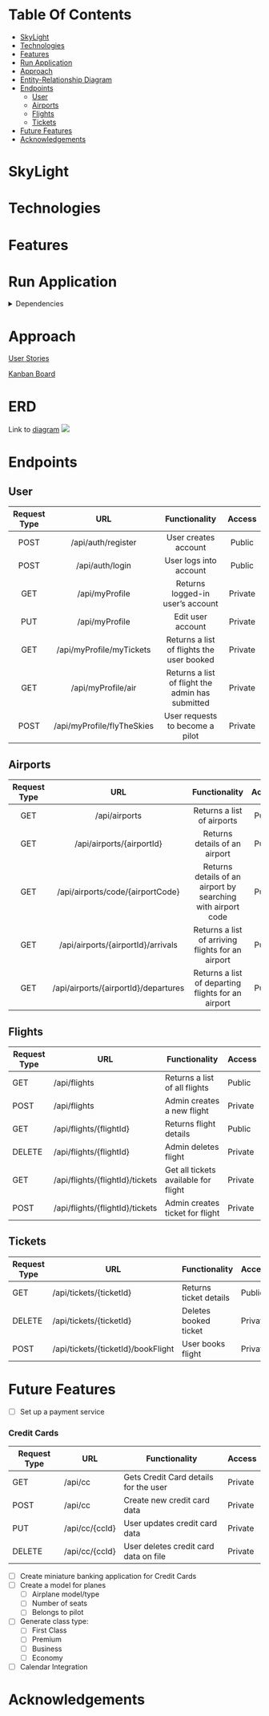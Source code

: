 # Table Of Contents
- [SkyLight](#skylight)
- [Technologies](#technologies)
- [Features](#features)
- [Run Application](#run-application)
- [Approach](#approach)
- [Entity-Relationship Diagram](#erd)
- [Endpoints](#endpoints)
    - [User](#user)
    - [Airports](#airports)
    - [Flights](#flights)
    - [Tickets](#tickets)
- [Future Features](#future-features)
- [Acknowledgements](#acknowledgements)

# SkyLight

# Technologies

# Features

# Run Application

<details>
    <summary>Dependencies</summary>

- [Spring Boot Starter Data REST](https://mvnrepository.com/artifact/org.springframework.boot/spring-boot-starter-data-rest)
- [Spring Boot DevTools](https://mvnrepository.com/artifact/org.springframework.boot/spring-boot-devtools)
- [H2 Database Engine](https://mvnrepository.com/artifact/com.h2database/h2)
- [Spring Boot Starter JDBC](https://mvnrepository.com/artifact/org.springframework.boot/spring-boot-starter-jdbc)
- [Spring Boot Starter Test](https://mvnrepository.com/artifact/org.springframework.boot/spring-boot-starter-test)
- [Spring Boot Starter Data JPA](https://mvnrepository.com/artifact/org.springframework.boot/spring-boot-starter-data-jpa)
- [Spring Boot Starter Security](https://mvnrepository.com/artifact/org.springframework.boot/spring-boot-starter-security)
- [JUnit](https://mvnrepository.com/artifact/org.junit.jupiter/junit-jupiter-api)
- [Cucumber Java](https://mvnrepository.com/artifact/io.cucumber/cucumber-java)
- [Cucumber JUnit](https://mvnrepository.com/artifact/org.junit.jupiter/junit-jupiter-api)
- [Cucumber Spring](https://mvnrepository.com/artifact/io.cucumber/cucumber-spring)
- [REST Assured](https://mvnrepository.com/artifact/io.rest-assured/rest-assured)
- [Spring Boot Starter Validation](https://mvnrepository.com/artifact/org.springframework.boot/spring-boot-starter-validation)
- [jjwt-api](https://mvnrepository.com/artifact/io.jsonwebtoken/jjwt-api)
- [jjwt-impl](https://mvnrepository.com/artifact/io.jsonwebtoken/jjwt-impl)
- [jjwt-jackson](https://mvnrepository.com/artifact/io.jsonwebtoken/jjwt-jackson)
</details>

# Approach
[User Stories](https://github.com/dayjyun/skylight-backend/wiki/SkyLight)

[Kanban Board](https://github.com/users/dayjyun/projects/8])

# ERD
Link to [diagram](https://dbdiagram.io/d/64668923dca9fb07c45a10b8)
![](https://skylight-project.s3.amazonaws.com/skyLight_diagram_2.png)

# Endpoints
## User
| Request Type |               URL               |                  Functionality                   | Access  |
|:------------:|:-------------------------------:|:------------------------------------------------:|:-------:|
|     POST     |       /api/auth/register        |               User creates account               | Public  |
|     POST     |         /api/auth/login         |              User logs into account              | Public  |
|     GET      |         /api/myProfile          |         Returns logged-in user’s account         | Private |
|     PUT      |         /api/myProfile          |                Edit user account                 | Private |
|     GET      |    /api/myProfile/myTickets     |    Returns a list of flights the user booked     | Private |
|     GET      |       /api/myProfile/air        | Returns a list of flight the admin has submitted | Private |
|     POST     |   /api/myProfile/flyTheSkies    |         User requests to become a pilot          | Private |

[//]: # (|     DELETE      | /api/myProfile/logout | User logs out of account | Private |)

## Airports
| Request Type |                 URL                  |                        Functionality                         | Access |
|:------------:|:------------------------------------:|:------------------------------------------------------------:|:------:|
|     GET      |            /api/airports             |                  Returns a list of airports                  | Public |
|     GET      |      /api/airports/{airportId}       |                Returns details of an airport                 | Public |
|     GET      |   /api/airports/code/{airportCode}   | Returns details of an airport by searching with airport code | Public |
|     GET      |  /api/airports/{airportId}/arrivals  |      Returns a list of arriving flights for an airport       | Public |
|     GET      | /api/airports/{airportId}/departures |      Returns a list of departing flights for an airport      | Public |

## Flights
| Request Type | URL                             | Functionality                        | Access  |
|--------------|---------------------------------|--------------------------------------|---------|
| GET          | /api/flights                    | Returns a list of all flights        | Public  |
| POST         | /api/flights                    | Admin creates a new flight           | Private |
| GET          | /api/flights/{flightId}         | Returns flight details               | Public  |
| DELETE       | /api/flights/{flightId}         | Admin deletes flight                 | Private |
| GET          | /api/flights/{flightId}/tickets | Get all tickets available for flight | Private |
| POST         | /api/flights/{flightId}/tickets | Admin creates ticket  for flight     | Private |

## Tickets
| Request Type | URL                                | Functionality          | Access  |
|--------------|------------------------------------|------------------------|---------|
| GET          | /api/tickets/{ticketId}            | Returns ticket details | Public  |
| DELETE       | /api/tickets/{ticketId}            | Deletes booked ticket  | Private |
| POST         | /api/tickets/{ticketId}/bookFlight | User books flight      | Private |

# Future Features
 - [ ] Set up a payment service
### Credit Cards
| Request Type | URL            | Functionality                         | Access  |
|--------------|----------------|---------------------------------------|---------|
| GET          | /api/cc        | Gets Credit Card details for the user | Private |
| POST         | /api/cc        | Create new credit card data           | Private |
| PUT          | /api/cc/{ccId} | User updates credit card data         | Private |
| DELETE       | /api/cc/{ccId} | User deletes credit card data on file | Private |

- [ ] Create miniature banking application for Credit Cards
- [ ] Create a model for planes
  - [ ] Airplane model/type
  - [ ] Number of seats
  - [ ] Belongs to pilot
- [ ] Generate class type:
  - [ ] First Class 
  - [ ] Premium
  - [ ] Business 
  - [ ] Economy 
- [ ] Calendar Integration

# Acknowledgements